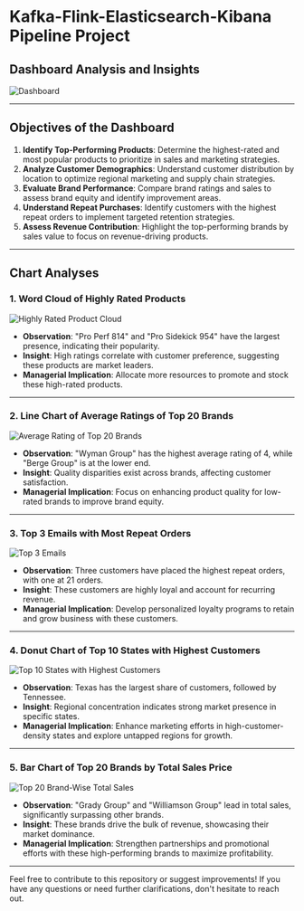 # Kafka-Flink-Elasticsearch-Kibana Pipeline Project

## Dashboard Analysis and Insights

![Dashboard](https://github.com/user-attachments/assets/3926d8f8-388a-4d97-9a3c-e589cff2a057)

---

## Objectives of the Dashboard

1. **Identify Top-Performing Products**: Determine the highest-rated and most popular products to prioritize in sales and marketing strategies.
2. **Analyze Customer Demographics**: Understand customer distribution by location to optimize regional marketing and supply chain strategies.
3. **Evaluate Brand Performance**: Compare brand ratings and sales to assess brand equity and identify improvement areas.
4. **Understand Repeat Purchases**: Identify customers with the highest repeat orders to implement targeted retention strategies.
5. **Assess Revenue Contribution**: Highlight the top-performing brands by sales value to focus on revenue-driving products.

---

## Chart Analyses

### 1. Word Cloud of Highly Rated Products

![Highly Rated Product Cloud](https://github.com/user-attachments/assets/0b0d4f37-0a38-49f5-9cdb-7611b66e9f8a)

- **Observation**: "Pro Perf 814" and "Pro Sidekick 954" have the largest presence, indicating their popularity.
- **Insight**: High ratings correlate with customer preference, suggesting these products are market leaders.
- **Managerial Implication**: Allocate more resources to promote and stock these high-rated products.

---

### 2. Line Chart of Average Ratings of Top 20 Brands

![Average Rating of Top 20 Brands](https://github.com/user-attachments/assets/6f7340ee-2585-4074-b677-8186778921aa)

- **Observation**: "Wyman Group" has the highest average rating of 4, while "Berge Group" is at the lower end.
- **Insight**: Quality disparities exist across brands, affecting customer satisfaction.
- **Managerial Implication**: Focus on enhancing product quality for low-rated brands to improve brand equity.

---

### 3. Top 3 Emails with Most Repeat Orders

![Top 3 Emails](https://github.com/user-attachments/assets/15fe1e24-2891-4ce1-8527-ca5886a5786b)

- **Observation**: Three customers have placed the highest repeat orders, with one at 21 orders.
- **Insight**: These customers are highly loyal and account for recurring revenue.
- **Managerial Implication**: Develop personalized loyalty programs to retain and grow business with these customers.

---

### 4. Donut Chart of Top 10 States with Highest Customers

![Top 10 States with Highest Customers](https://github.com/user-attachments/assets/398f49b2-2227-4e74-a3c4-9c3c5c14bb7a)

- **Observation**: Texas has the largest share of customers, followed by Tennessee.
- **Insight**: Regional concentration indicates strong market presence in specific states.
- **Managerial Implication**: Enhance marketing efforts in high-customer-density states and explore untapped regions for growth.

---

### 5. Bar Chart of Top 20 Brands by Total Sales Price

![Top 20 Brand-Wise Total Sales](https://github.com/user-attachments/assets/e4003f37-0664-4d2c-95cd-8062aa03ce99)

- **Observation**: "Grady Group" and "Williamson Group" lead in total sales, significantly surpassing other brands.
- **Insight**: These brands drive the bulk of revenue, showcasing their market dominance.
- **Managerial Implication**: Strengthen partnerships and promotional efforts with these high-performing brands to maximize profitability.

---

Feel free to contribute to this repository or suggest improvements! If you have any questions or need further clarifications, don't hesitate to reach out.
